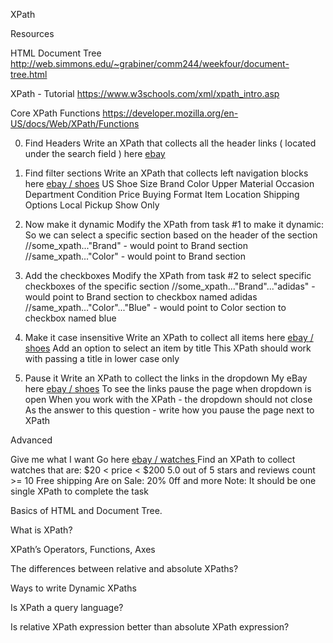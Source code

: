 XPath

Resources

HTML Document Tree http://web.simmons.edu/~grabiner/comm244/weekfour/document-tree.html

XPath - Tutorial https://www.w3schools.com/xml/xpath_intro.asp 

Core XPath Functions https://developer.mozilla.org/en-US/docs/Web/XPath/Functions


0. Find Headers
Write an XPath that collects all the header links ( located under the search field ) here [ebay](https://www.ebay.com/) 

1. Find filter sections
Write an XPath that collects left navigation blocks here [ebay / shoes](https://www.ebay.com/sch/i.html?_from=R40&_trksid=p4432023.m570.l1313&_nkw=shoes&_sacat=0)
US Shoe Size
Brand
Color
Upper Material
Occasion
Department
Condition
Price
Buying Format
Item Location
Shipping Options
Local Pickup
Show Only

2. Now make it dynamic
Modify the XPath from task #1 to make it dynamic:
So we can select a specific section based on the header of the section
//some_xpath..."Brand" - would point to Brand section
//same_xpath..."Color" - would point to Brand section

3. Add the checkboxes
Modify the XPath from task #2 to select specific checkboxes of the specific section
//some_xpath..."Brand"..."adidas" - would point to Brand section to checkbox named adidas
//same_xpath..."Color"..."Blue" - would point to Color section to checkbox named blue

4. Make it case insensitive
Write an XPath to collect all items here [ebay / shoes](https://www.ebay.com/sch/i.html?_from=R40&_trksid=p4432023.m570.l1313&_nkw=shoes&_sacat=0)
Add an option to select an item by title
This XPath should work with passing a title in lower case only

5. Pause it
Write an XPath to collect the links in the dropdown My eBay here [ebay / shoes](https://www.ebay.com/sch/i.html?_from=R40&_trksid=p4432023.m570.l1313&_nkw=shoes&_sacat=0)
To see the links pause the page when dropdown is open
When you work with the XPath - the dropdown should not close
As the answer to this question - write how you pause the page next to XPath

Advanced

Give me what I want
Go here [ebay / watches ](https://www.ebay.com/sch/i.html?_from=R40&_nkw=watch&_sacat=0&rt=nc&Department=Men&_dcat=31387)
Find an XPath to collect watches that are:
$20 < price < $200
5.0 out of 5 stars and reviews count >= 10
Free shipping
Are on Sale: 20% 0ff and more
Note: It should be one single XPath to complete the task


Basics of HTML and Document Tree.

What is XPath?

XPath’s Operators, Functions, Axes

The differences between relative and absolute XPaths?

Ways to write Dynamic XPaths

Is XPath a query language?

Is relative XPath expression better than absolute XPath expression?
